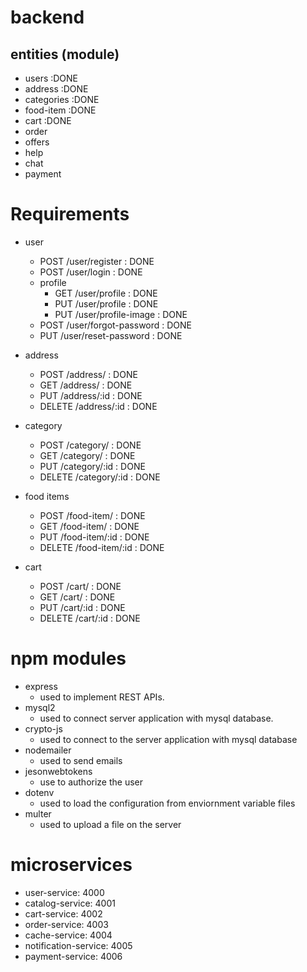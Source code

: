 # backend

## entities (module)

- users             :DONE
- address           :DONE
- categories        :DONE
- food-item         :DONE
- cart              :DONE
- order
- offers
- help
- chat
- payment

# Requirements
- user
    - POST /user/register           : DONE
    - POST /user/login              : DONE
    - profile
        - GET /user/profile         : DONE
        - PUT /user/profile         : DONE
        - PUT /user/profile-image   : DONE
    - POST /user/forgot-password    : DONE
    - PUT /user/reset-password      : DONE

- address
    - POST /address/        : DONE
    - GET /address/         : DONE
    - PUT /address/:id      : DONE
    - DELETE /address/:id   : DONE

- category
    - POST /category/           : DONE
    - GET /category/            : DONE
    - PUT /category/:id         : DONE
    - DELETE /category/:id      : DONE

- food items
    - POST /food-item/               : DONE
    - GET /food-item/                : DONE
    - PUT /food-item/:id             : DONE
    - DELETE /food-item/:id          : DONE

- cart
    - POST /cart/               : DONE
    - GET /cart/                : DONE
    - PUT /cart/:id             : DONE
    - DELETE /cart/:id          : DONE
# npm modules
- express
    - used to implement REST APIs.
- mysql2
    - used to connect server application with mysql database.
- crypto-js
    - used to connect to the server application with mysql database 
- nodemailer
    - used to send emails
- jesonwebtokens
    - use to authorize the user
- dotenv
    - used to load the configuration from enviornment variable files
- multer
    - used to upload a file on the server

# microservices

- user-service: 4000
- catalog-service: 4001
- cart-service: 4002
- order-service: 4003
- cache-service: 4004
- notification-service: 4005
- payment-service: 4006